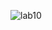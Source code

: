 ![lab10](https://user-images.githubusercontent.com/96528179/168548701-af1f8e1e-1667-4a66-a2c8-b2cd44725dda.png)